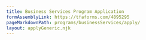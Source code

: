 ```yaml
---
title: Business Services Program Application
formAssemblyLink: https://tfaforms.com/4895295
pageMarkdownPath: programs/businessServices/apply/
layout: applyGeneric.njk
---
```

